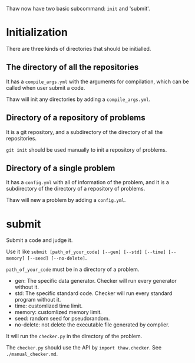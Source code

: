 Thaw now have two basic subcommand: `init` and 'submit'.

# Initialization

There are three kinds of directories that should be initialled.

## The directory of all the repositories

It has a `compile_args.yml` with the arguments for compilation, which can be called when user submit a code.

Thaw will init any directories by adding a `compile_args.yml`.

## Directory of a repository of problems

It is a git repository, and a subdirectory of the directory of all the repositories.

`git init` should be used manually to init a repository of problems.

## Directory of a single problem

It has a `config.yml` with all of information of the problem, and it is a subdirectory of the directory of a repository of problems.

Thaw will new a problem by adding a `config.yml`.

# submit

Submit a code and judge it.

Use it like `submit [path_of_your_code] [--gen] [--std] [--time] [--memory] [--seed] [--no-delete]`.

`path_of_your_code` must be in a directory of a problem.

- gen: The specific data generator. Checker will run every generator without it.
- std: The specific standard code. Checker will run every standard program without it.
- time: customlized time limit.
- memory: customlized memory limit.
- seed: random seed for pseudorandom.
- no-delete: not delete the executable file generated by complier.

It will run the `checker.py` in the directory of the problem.

The `checker.py` should use the API by `import thaw.checker`. See `./manual_checker.md`.


